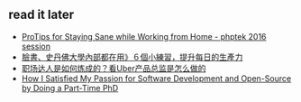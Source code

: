 ## read it later
- [ProTips for Staying Sane while Working from Home - phptek 2016 session](http://www.jeffgeerling.com/blog/2016/protips-staying-sane-while-working-home-phptek-2016-session)
- [臉書、史丹佛大學內部都在用》６個小練習，提升每日的生產力](https://www.smartlinkin.com.tw/article/2197)
- [职场达人是如何炼成的？看Uber产品总监是怎么做的](http://36kr.com/p/5047510.html)
- [How I Satisfied My Passion for Software Development and Open-Source by Doing a Part-Time PhD](http://omerio.com/how-i-satisfied-my-passion-for-software-development-and-open-source-by-doing-a-part-time-phd/?utm_source=wanqu.co&utm_campaign=Wanqu+Daily&utm_medium=website)
